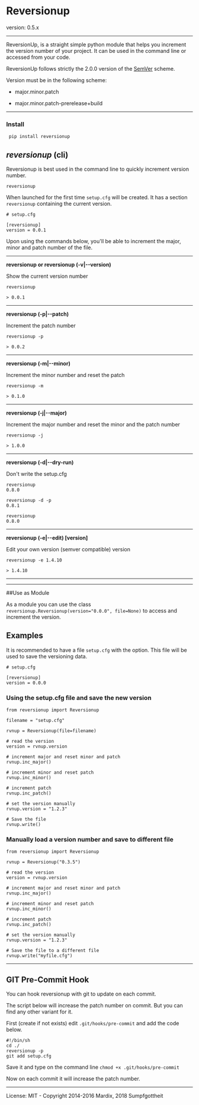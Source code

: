 # Reversionup 

version: 0.5.x

---

ReversionUp, is a straight simple python module that helps you increment the version number
of your project. It can be used in the command line or accessed from your code.

ReversionUp follows strictly the 2.0.0 version of the [SemVer](http://semver.org/) scheme.

Version must be in the following scheme:

- major.minor.patch
   
- major.minor.patch-prerelease+build


---

### Install

     pip install reversionup
    

## *reversionup* (cli)

Reversionup is best used in the command line to quickly increment version number.

	reversionup 
	
When launched for the first time `setup.cfg` will be created. It has a section 
 `reversionup` containing the current version. 

    # setup.cfg
    
    [reversionup]
    version = 0.0.1
    
Upon using the commands below, you'll be able to  increment the major, minor and patch number of the file.

---

**reversionup or reversionup (-v|--version)**

Show the current version number

	reversionup

 	> 0.0.1

---

**reversionup (-p|--patch)**

Increment the patch number

	reversionup -p

 	> 0.0.2

---

**reversionup (-m|--minor)**

Increment the minor number and reset the patch

	reversionup -m

 	> 0.1.0

---

**reversionup (-j|--major)**

Increment the major number and reset the minor and the patch number

	reversionup -j

 	> 1.0.0

---

**reversionup (-d|--dry-run)**

Don't write the setup.cfg

	reversionup 
	0.8.0

 	reversionup -d -p
	0.8.1

	reversionup
	0.8.0

---


**reversionup (-e|--edit) [version]**

Edit your own version (semver compatible) version

	reversionup -e 1.4.10

	> 1.4.10

---


---


##Use as Module

As a module you can use the class `reversionup.Reversionup(version="0.0.0", file=None)` to access and increment the version.

## Examples
 
It is recommended to have a file `setup.cfg` with the option. This file will be used 
to save the versioning data.

    
	# setup.cfg
	
    [reversionup]
    version = 0.0.0


### Using the setup.cfg file and save the new version

	from reversionup import Reversionup
	
	filename = "setup.cfg"
	
	rvnup = Reversionup(file=filename)
	
	# read the version
	version = rvnup.version

	# increment major and reset minor and patch
	rvnup.inc_major()
	
	# increment minor and reset patch
	rvnup.inc_minor()
	
	# increment patch
	rvnup.inc_patch()
	
	# set the version manually 
	rvnup.version = "1.2.3"
	
	# Save the file
	rvnup.write()
	
	
### Manually load a version number and save to different file

	from reversionup import Reversionup

	rvnup = Reversionup("0.3.5")
	
	# read the version
	version = rvnup.version

	# increment major and reset minor and patch
	rvnup.inc_major()
	
	# increment minor and reset patch
	rvnup.inc_minor()
	
	# increment patch
	rvnup.inc_patch()
	
	# set the version manually 
	rvnup.version = "1.2.3"
	
	# Save the file to a different file
	rvnup.write("myfile.cfg")
	

---

## GIT Pre-Commit Hook

You can hook reversionup with git to update on each commit.

The script below will increase the patch number on commit. But you can find any other variant for it.

First (create if not exists) edit `.git/hooks/pre-commit` and add the code below.

	#!/bin/sh
	cd ./
	reversionup -p
	git add setup.cfg

Save it and type on the command line `chmod +x .git/hooks/pre-commit`

Now on each commit it will increase the patch number.

---

License: MIT - Copyright 2014-2016 Mardix, 2018 Sumpfgottheit
